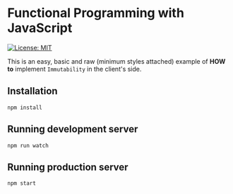 # Functional Programming with JavaScript

[![License: MIT](https://img.shields.io/badge/License-MIT-brightgreen.svg)](https://opensource.org/licenses/MIT)

This is an easy, basic and raw (minimum styles attached) example of **HOW to** implement `Immutability` in the client's side.

## Installation

```shell
npm install
```

## Running development server

```shell
npm run watch
```

## Running production server

```shell
npm start
```



```shell

```
